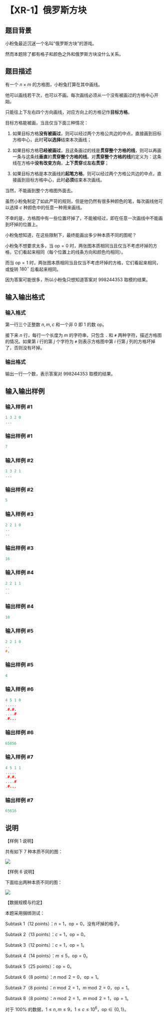 # 【XR-1】俄罗斯方块

## 题目背景

小粉兔最近沉迷一个名叫“俄罗斯方块”的游戏。

然而本题除了都有格子和颜色之外和俄罗斯方块没什么关系。

## 题目描述

有一个 $n \times m$ 的方格图，小粉兔打算在其中画线。

他可以画线若干次，也可以不画。每次画线必须从一个没有被画过的方格中心开始。

只能往上下左右四个方向画线，对应方向上的方格记作**目标方格**。

目标方格能被画，当且仅当下面三种情况：

1. 如果目标方格**没有被画过**，则可以经过两个方格公共边的中点，直接画到目标方格中心，此时**可以选择**结束本次画线；

2. 如果目标方格**已经被画过**，且这条画过的线是**贯穿整个方格的线**，则可以再画一条与这条线**垂直**的**贯穿整个方格的线**。对**贯穿整个方格的线**的定义为：这条线在方格中**没有改变方向**，**上下贯穿**或**左右贯穿**；

3. 如果目标方格是本次画线的**起笔方格**，则可以经过两个方格公共边的中点，直接画到目标方格中心，此时**必须**结束本次画线。

当然，不能画到整个方格图外面去。

虽然小粉兔制定了如此严苛的规则，但是他仍然有很多种颜色的笔，每次画线他可以选择 $c$ 种颜色中的任意一种用来画线。

不幸的是，方格图中有一些位置坏掉了，不能被经过，即在任意一次画线中不能画到坏掉的位置上。

小粉兔想知道，在这些限制下，最终能画出多少种本质不同的图呢？

小粉兔不想要求太多，当 $\mathrm{op}=0$ 时，两张图本质相同当且仅当不考虑坏掉的方格，它们看起来相同（每个位置上的线条方向和颜色均相同）。

而当 $\mathrm{op}=1$ 时，两张图本质相同当且仅当不考虑坏掉的方格，它们看起来相同，或旋转 $180 ^ {\circ}$ 后看起来相同。

因为答案可能很多，所以小粉兔只想知道答案对 $998244353$ 取模的结果。

## 输入输出格式

### 输入格式

第一行三个正整数 $n,m,c$ 和一个非 $0$ 即 $1$ 的数 $\mathrm{op}$。

接下来 $n$ 行，每行一个长度为 $m$ 的字符串，只包含 `.` 和 `#` 两种字符，描述方格图的情况。如果第 $i$ 行的第 $j$ 个字符为 `#` 则表示方格图中第 $i$ 行第 $j$ 列的方格坏掉了，否则没有坏掉。

### 输出格式

输出一行一个数，表示答案对 $998244353$ 取模的结果。

## 输入输出样例

### 输入样例 #1

```cpp
1 3 2 0
...

```
### 输出样例 #1

```cpp
7

```
### 输入样例 #2

```cpp
1 3 2 1
...

```
### 输出样例 #2

```cpp
5

```
### 输入样例 #3

```cpp
2 2 1 0
..
..

```
### 输出样例 #3

```cpp
16

```
### 输入样例 #4

```cpp
2 2 1 1
..
..

```
### 输出样例 #4

```cpp
10

```
### 输入样例 #5

```cpp
2 2 1 0
..
#.

```
### 输出样例 #5

```cpp
4

```
### 输入样例 #6

```cpp
4 5 1 0
.....
.#.#.
....#
.#...

```
### 输出样例 #6

```cpp
65856

```
### 输入样例 #7

```cpp
4 5 1 1
.....
.#.#.
....#
.#...

```
### 输出样例 #7

```cpp
65616

```
## 说明

【样例 $1$ 说明】

共有如下 $7$ 种本质不同的图：

![](https://cdn.luogu.com.cn/upload/pic/57768.png)

【样例 $6$ 说明】

下面给出两种本质不同的图：

![](https://cdn.luogu.com.cn/upload/pic/57770.png)

【数据规模与约定】

本题采用捆绑测试：

Subtask 1（12 points）：$n=1$，$\mathrm{op}=0$，没有坏掉的格子。

Subtask 2（13 points）：$c=1$，$\mathrm{op}=0$。

Subtask 3（12 points）：$c=1$，$\mathrm{op}=1$。

Subtask 4（14 points）：$m\le 5$，$\mathrm{op}=0$。

Subtask 5（25 points）：$\mathrm{op}=0$。

Subtask 6（8 points）：$n\bmod 2=0$，$\mathrm{op}=1$。

Subtask 7（8 points）：$n\bmod 2=1$，$m\bmod 2=0$，$\mathrm{op}=1$。

Subtask 8（8 points）：$n\bmod 2=1$，$m\bmod 2=1$，$\mathrm{op}=1$。

对于 $100\%$ 的数据，$1\le n,m\le 9$，$1\le c\le 10^6$，$\mathrm{op}\in\{0,1\}$。

